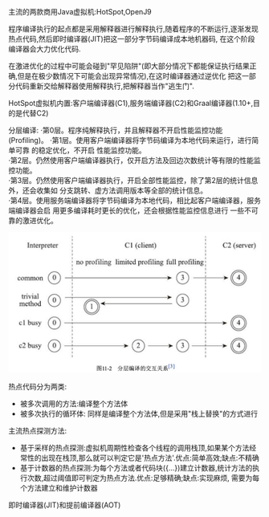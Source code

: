 主流的两款商用Java虚拟机:HotSpot,OpenJ9  

程序编译执行的起点都是采用解释器进行解释执行,随着程序的不断运行,逐渐发现热点代码,然后即时编译器(JIT)把这一部分字节码编译成本地机器码,
在这个阶段编译器会大力优化代码.  

在激进优化的过程中可能会碰到"罕见陷阱"(即大部分情况下都能保证执行结果正确,但是在极少数情况下可能会出现异常情况),在这时编译器通过逆优化
把这一部分代码重新交给解释器使用解释执行,把解释器当作"逃生门".  

HotSpot虚拟机内置:客户端编译器(C1),服务端编译器(C2)和Graal编译器(1.10+,目的是代替C2)  

分层编译:
·第0层。程序纯解释执行，并且解释器不开启性能监控功能(Profiling)。 ·第1层。使用客户端编译器将字节码编译为本地代码来运行，进行简单可靠
的稳定优化，不开启
性能监控功能。  
·第2层。仍然使用客户端编译器执行，仅开启方法及回边次数统计等有限的性能监控功能。  
·第3层。仍然使用客户端编译器执行，开启全部性能监控，除了第2层的统计信息外，还会收集如 分支跳转、虚方法调用版本等全部的统计信息。  
·第4层。使用服务端编译器将字节码编译为本地代码，相比起客户端编译器，服务端编译器会启 用更多编译耗时更长的优化，还会根据性能监控信息进行
一些不可靠的激进优化。  

![分层编译的交互关系](../../../resource/TIM图片20200420154557.jpg)  

热点代码分为两类:  

- 被多次调用的方法:编译整个方法体  
- 被多次执行的循环体: 同样是编译整个方法体,但是采用"栈上替换"的方式进行  

主流热点探测方法:  

- 基于采样的热点探测:虚拟机周期性检查各个线程的调用栈顶,如果某个方法经常性的出现在栈顶,那么就可以判定它是'热点方法'.优点:简单高效;缺点:不精确  
- 基于计数器的热点探测:为每个方法或者代码块({...})建立计数器,统计方法的执行次数,超过阈值即可判定为热点方法.优点:足够精确;缺点:实现麻烦,
需要为每个方法建立和维护计数器  


即时编译器(JIT)和提前编译器(AOT)
